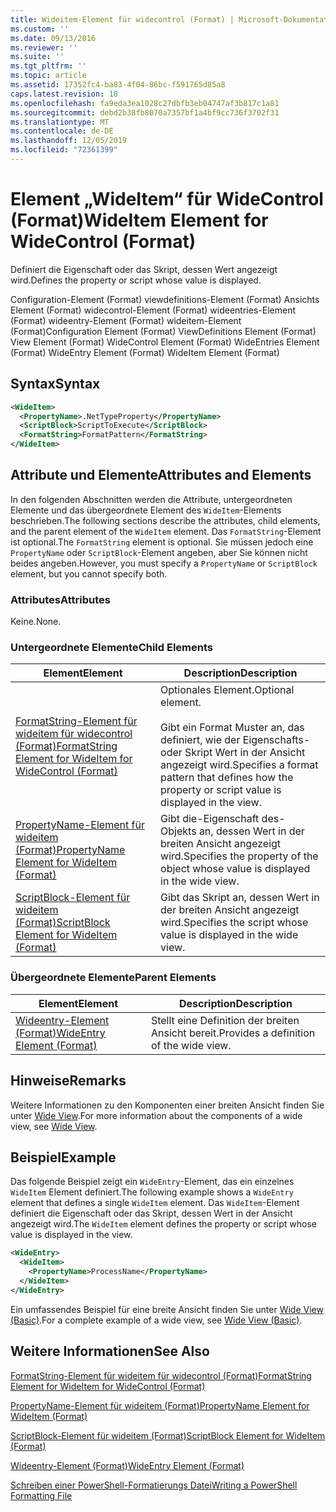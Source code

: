 ```yaml
---
title: Wideitem-Element für widecontrol (Format) | Microsoft-Dokumentation
ms.custom: ''
ms.date: 09/13/2016
ms.reviewer: ''
ms.suite: ''
ms.tgt_pltfrm: ''
ms.topic: article
ms.assetid: 17352fc4-ba83-4f04-86bc-f591765d85a8
caps.latest.revision: 18
ms.openlocfilehash: fa9eda3ea1028c27dbfb3eb04747af3b817c1a81
ms.sourcegitcommit: debd2b38fb8070a7357bf1a4bf9cc736f3702f31
ms.translationtype: MT
ms.contentlocale: de-DE
ms.lasthandoff: 12/05/2019
ms.locfileid: "72361399"
---
```

# <a name="wideitem-element-for-widecontrol-format"></a><span data-ttu-id="92ded-102">Element „WideItem“ für WideControl (Format)</span><span class="sxs-lookup"><span data-stu-id="92ded-102">WideItem Element for WideControl (Format)</span></span>

<span data-ttu-id="92ded-103">Definiert die Eigenschaft oder das Skript, dessen Wert angezeigt wird.</span><span class="sxs-lookup"><span data-stu-id="92ded-103">Defines the property or script whose value is displayed.</span></span>

<span data-ttu-id="92ded-104">Configuration-Element (Format) viewdefinitions-Element (Format) Ansichts Element (Format) widecontrol-Element (Format) wideentries-Element (Format) wideentry-Element (Format) wideitem-Element (Format)</span><span class="sxs-lookup"><span data-stu-id="92ded-104">Configuration Element (Format) ViewDefinitions Element (Format) View Element (Format) WideControl Element (Format) WideEntries Element (Format) WideEntry Element (Format) WideItem Element (Format)</span></span>

## <a name="syntax"></a><span data-ttu-id="92ded-105">Syntax</span><span class="sxs-lookup"><span data-stu-id="92ded-105">Syntax</span></span>

```xml
<WideItem>
  <PropertyName>.NetTypeProperty</PropertyName>
  <ScriptBlock>ScriptToExecute</ScriptBlock>
  <FormatString>FormatPattern</FormatString>
</WideItem>
```

## <a name="attributes-and-elements"></a><span data-ttu-id="92ded-106">Attribute und Elemente</span><span class="sxs-lookup"><span data-stu-id="92ded-106">Attributes and Elements</span></span>

<span data-ttu-id="92ded-107">In den folgenden Abschnitten werden die Attribute, untergeordneten Elemente und das übergeordnete Element des `WideItem`-Elements beschrieben.</span><span class="sxs-lookup"><span data-stu-id="92ded-107">The following sections describe the attributes, child elements, and the parent element of the `WideItem` element.</span></span> <span data-ttu-id="92ded-108">Das `FormatString`-Element ist optional.</span><span class="sxs-lookup"><span data-stu-id="92ded-108">The `FormatString` element is optional.</span></span> <span data-ttu-id="92ded-109">Sie müssen jedoch eine `PropertyName` oder `ScriptBlock`-Element angeben, aber Sie können nicht beides angeben.</span><span class="sxs-lookup"><span data-stu-id="92ded-109">However, you must specify a `PropertyName` or `ScriptBlock` element, but you cannot specify both.</span></span>

### <a name="attributes"></a><span data-ttu-id="92ded-110">Attributes</span><span class="sxs-lookup"><span data-stu-id="92ded-110">Attributes</span></span>

<span data-ttu-id="92ded-111">Keine.</span><span class="sxs-lookup"><span data-stu-id="92ded-111">None.</span></span>

### <a name="child-elements"></a><span data-ttu-id="92ded-112">Untergeordnete Elemente</span><span class="sxs-lookup"><span data-stu-id="92ded-112">Child Elements</span></span>

|<span data-ttu-id="92ded-113">Element</span><span class="sxs-lookup"><span data-stu-id="92ded-113">Element</span></span>|<span data-ttu-id="92ded-114">Description</span><span class="sxs-lookup"><span data-stu-id="92ded-114">Description</span></span>|
|-------------|-----------------|
|[<span data-ttu-id="92ded-115">FormatString-Element für wideitem für widecontrol (Format)</span><span class="sxs-lookup"><span data-stu-id="92ded-115">FormatString Element for WideItem for WideControl (Format)</span></span>](./formatstring-element-for-wideitem-for-widecontrol-format.md)|<span data-ttu-id="92ded-116">Optionales Element.</span><span class="sxs-lookup"><span data-stu-id="92ded-116">Optional element.</span></span><br /><br /> <span data-ttu-id="92ded-117">Gibt ein Format Muster an, das definiert, wie der Eigenschafts-oder Skript Wert in der Ansicht angezeigt wird.</span><span class="sxs-lookup"><span data-stu-id="92ded-117">Specifies a format pattern that defines how the property or script value is displayed in the view.</span></span>|
|[<span data-ttu-id="92ded-118">PropertyName-Element für wideitem (Format)</span><span class="sxs-lookup"><span data-stu-id="92ded-118">PropertyName Element for WideItem (Format)</span></span>](./propertyname-element-for-wideitem-for-widecontrol-format.md)|<span data-ttu-id="92ded-119">Gibt die-Eigenschaft des-Objekts an, dessen Wert in der breiten Ansicht angezeigt wird.</span><span class="sxs-lookup"><span data-stu-id="92ded-119">Specifies the property of the object whose value is displayed in the wide view.</span></span>|
|[<span data-ttu-id="92ded-120">ScriptBlock-Element für wideitem (Format)</span><span class="sxs-lookup"><span data-stu-id="92ded-120">ScriptBlock Element for WideItem (Format)</span></span>](./scriptblock-element-for-wideitem-for-widecontrol-format.md)|<span data-ttu-id="92ded-121">Gibt das Skript an, dessen Wert in der breiten Ansicht angezeigt wird.</span><span class="sxs-lookup"><span data-stu-id="92ded-121">Specifies the script whose value is displayed in the wide view.</span></span>|

### <a name="parent-elements"></a><span data-ttu-id="92ded-122">Übergeordnete Elemente</span><span class="sxs-lookup"><span data-stu-id="92ded-122">Parent Elements</span></span>

|<span data-ttu-id="92ded-123">Element</span><span class="sxs-lookup"><span data-stu-id="92ded-123">Element</span></span>|<span data-ttu-id="92ded-124">Description</span><span class="sxs-lookup"><span data-stu-id="92ded-124">Description</span></span>|
|-------------|-----------------|
|[<span data-ttu-id="92ded-125">Wideentry-Element (Format)</span><span class="sxs-lookup"><span data-stu-id="92ded-125">WideEntry Element (Format)</span></span>](./wideentry-element-for-widecontrol-format.md)|<span data-ttu-id="92ded-126">Stellt eine Definition der breiten Ansicht bereit.</span><span class="sxs-lookup"><span data-stu-id="92ded-126">Provides a definition of the wide view.</span></span>|

## <a name="remarks"></a><span data-ttu-id="92ded-127">Hinweise</span><span class="sxs-lookup"><span data-stu-id="92ded-127">Remarks</span></span>

<span data-ttu-id="92ded-128">Weitere Informationen zu den Komponenten einer breiten Ansicht finden Sie unter [Wide View](./creating-a-wide-view.md).</span><span class="sxs-lookup"><span data-stu-id="92ded-128">For more information about the components of a wide view, see [Wide View](./creating-a-wide-view.md).</span></span>

## <a name="example"></a><span data-ttu-id="92ded-129">Beispiel</span><span class="sxs-lookup"><span data-stu-id="92ded-129">Example</span></span>

<span data-ttu-id="92ded-130">Das folgende Beispiel zeigt ein `WideEntry`-Element, das ein einzelnes `WideItem` Element definiert.</span><span class="sxs-lookup"><span data-stu-id="92ded-130">The following example shows a `WideEntry` element that defines a single `WideItem` element.</span></span> <span data-ttu-id="92ded-131">Das `WideItem`-Element definiert die Eigenschaft oder das Skript, dessen Wert in der Ansicht angezeigt wird.</span><span class="sxs-lookup"><span data-stu-id="92ded-131">The `WideItem` element defines the property or script whose value is displayed in the view.</span></span>

```xml
<WideEntry>
  <WideItem>
    <PropertyName>ProcessName</PropertyName>
  </WideItem>
</WideEntry>
```

<span data-ttu-id="92ded-132">Ein umfassendes Beispiel für eine breite Ansicht finden Sie unter [Wide View (Basic)](./wide-view-basic.md).</span><span class="sxs-lookup"><span data-stu-id="92ded-132">For a complete example of a wide view, see [Wide View (Basic)](./wide-view-basic.md).</span></span>

## <a name="see-also"></a><span data-ttu-id="92ded-133">Weitere Informationen</span><span class="sxs-lookup"><span data-stu-id="92ded-133">See Also</span></span>

[<span data-ttu-id="92ded-134">FormatString-Element für wideitem für widecontrol (Format)</span><span class="sxs-lookup"><span data-stu-id="92ded-134">FormatString Element for WideItem for WideControl (Format)</span></span>](./formatstring-element-for-wideitem-for-widecontrol-format.md)

[<span data-ttu-id="92ded-135">PropertyName-Element für wideitem (Format)</span><span class="sxs-lookup"><span data-stu-id="92ded-135">PropertyName Element for WideItem (Format)</span></span>](./propertyname-element-for-wideitem-for-widecontrol-format.md)

[<span data-ttu-id="92ded-136">ScriptBlock-Element für wideitem (Format)</span><span class="sxs-lookup"><span data-stu-id="92ded-136">ScriptBlock Element for WideItem (Format)</span></span>](./scriptblock-element-for-wideitem-for-widecontrol-format.md)

[<span data-ttu-id="92ded-137">Wideentry-Element (Format)</span><span class="sxs-lookup"><span data-stu-id="92ded-137">WideEntry Element (Format)</span></span>](./wideentry-element-for-widecontrol-format.md)

[<span data-ttu-id="92ded-138">Schreiben einer PowerShell-Formatierungs Datei</span><span class="sxs-lookup"><span data-stu-id="92ded-138">Writing a PowerShell Formatting File</span></span>](./writing-a-powershell-formatting-file.md)
